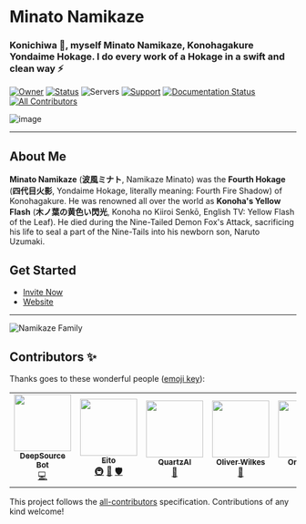 # **Minato Namikaze**

### Konichiwa 👋, myself Minato Namikaze, Konohagakure Yondaime Hokage. I do every work of a Hokage in a swift and clean way ⚡


[![Owner](https://api.discordlist.space/v2/bots/935242576343224352/badge?property=owner&style=for-the-badge&color=orange)](http://discord.com/users/887549958931247137) [![Status](https://top.gg/api/widget/status/935242576343224352.svg)](http://discord.com/users/935242576343224352)  ![Servers](https://api.discordlist.space/v2/bots/935242576343224352/badge?property=servers&style=flat-square&color=informational) [![Support](https://api.discordlist.space/v2/bots/935242576343224352/badge?property=support&style=flat-square&color=yellow)](https://discord.gg/vfXHwS3nmQ) [![Documentation Status](https://readthedocs.org/projects/minato-namikaze/badge/?version=latest)](https://minato-namikaze.readthedocs.io/en/latest/?badge=latest) <!-- ALL-CONTRIBUTORS-BADGE:START - Do not remove or modify this section -->
[![All Contributors](https://img.shields.io/badge/all_contributors-7-orange.svg?style=flat-square)](#contributors-)
<!-- ALL-CONTRIBUTORS-BADGE:END -->


![image](https://i.imgur.com/FzgLCHM.jpeg)

***

## About Me

**Minato Namikaze** (**波風ミナト**, Namikaze Minato) was the **Fourth Hokage** (**四代目火影**, Yondaime Hokage, literally meaning: Fourth Fire Shadow) of Konohagakure. He was renowned all over the world as **Konoha's Yellow Flash** (**木ノ葉の黄色い閃光**, Konoha no Kiiroi Senkō, English TV: Yellow Flash of the Leaf). He died during the Nine-Tailed Demon Fox's Attack, sacrificing his life to seal a part of the Nine-Tails into his newborn son, Naruto Uzumaki.


## Get Started

- [Invite Now ](https://discord.com/oauth2/authorize?client_id=935242576343224352&permissions=8&redirect_uri=https%3A%2F%2Fminatonamikaze-invites.herokuapp.com%2Finvite&scope=applications.commands%20bot&response_type=code&state=cube12345%3F%2FDiscord%20Bot%20List%20%28Description%29)
- [Website](https://minato-namikaze.rtfd.io)

***

![Namikaze Family](https://minato-namikaze.readthedocs.io/en/latest/assets/banner.jpg)


## Contributors ✨

Thanks goes to these wonderful people ([emoji key](https://allcontributors.org/docs/en/emoji-key)):

<!-- ALL-CONTRIBUTORS-LIST:START - Do not remove or modify this section -->
<!-- prettier-ignore-start -->
<!-- markdownlint-disable -->
<table>
  <tr>
    <td align="center"><a href="https://deepsource.io"><img src="https://avatars.githubusercontent.com/u/60907429?v=4?s=100" width="100px;" alt=""/><br /><sub><b>DeepSource Bot</b></sub></a><br /><a href="https://github.com/The-4th-Hokage/yondaime-hokage/commits?author=deepsourcebot" title="Code">💻</a></td>
    <td align="center"><a href="http://eitozx.github.io"><img src="https://avatars.githubusercontent.com/u/72309146?v=4?s=100" width="100px;" alt=""/><br /><sub><b>Eito</b></sub></a><br /><a href="#infra-EitoZX" title="Infrastructure (Hosting, Build-Tools, etc)">🚇</a> <a href="#design-EitoZX" title="Design">🎨</a> <a href="#security-EitoZX" title="Security">🛡️</a></td>
    <td align="center"><a href="https://github.com/QuartzAl"><img src="https://avatars.githubusercontent.com/u/55610038?v=4?s=100" width="100px;" alt=""/><br /><sub><b>QuartzAl</b></sub></a><br /><a href="#maintenance-QuartzAl" title="Maintenance">🚧</a></td>
    <td align="center"><a href="https://github.com/ooliver1"><img src="https://avatars.githubusercontent.com/u/34910574?v=4?s=100" width="100px;" alt=""/><br /><sub><b>Oliver Wilkes</b></sub></a><br /><a href="#maintenance-ooliver1" title="Maintenance">🚧</a></td>
    <td align="center"><a href="https://dsc.gg/izumi"><img src="https://avatars.githubusercontent.com/u/69662328?v=4?s=100" width="100px;" alt=""/><br /><sub><b>Onii-chan</b></sub></a><br /><a href="#design-Onii-Chan-Discord" title="Design">🎨</a></td>
    <td align="center"><a href="https://github.com/Pagasis"><img src="https://avatars.githubusercontent.com/u/74396469?v=4?s=100" width="100px;" alt=""/><br /><sub><b>Pagasis</b></sub></a><br /><a href="#maintenance-Pagasis" title="Maintenance">🚧</a></td>
    <td align="center"><a href="https://github.com/features/security"><img src="https://avatars.githubusercontent.com/u/27347476?v=4?s=100" width="100px;" alt=""/><br /><sub><b>Dependabot</b></sub></a><br /><a href="#maintenance-dependabot" title="Maintenance">🚧</a></td>
  </tr>
</table>

<!-- markdownlint-restore -->
<!-- prettier-ignore-end -->

<!-- ALL-CONTRIBUTORS-LIST:END -->

This project follows the [all-contributors](https://github.com/all-contributors/all-contributors) specification. Contributions of any kind welcome!
